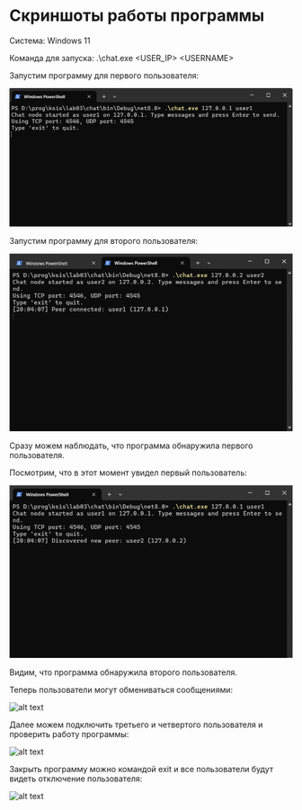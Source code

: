 # Скриншоты работы программы

Система: Windows 11

Команда для запуска:
.\chat.exe \<USER_IP> \<USERNAME>

Запустим программу для первого пользователя:

![alt text](screen1.bmp)

Запустим программу для второго пользователя:

![alt text](screen2.bmp)

Сразу можем наблюдать, что программа обнаружила первого пользователя.

Посмотрим, что в этот момент увидел первый пользователь:

![alt text](screen3.bmp)

Видим, что программа обнаружила второго пользователя.

Теперь пользователи могут обмениваться сообщениями:

![alt text](screen4.bmp)

Далее можем подключить третьего и четвертого пользователя и проверить работу программы:

![alt text](screen5.bmp)

Закрыть программу можно командой exit и все пользователи будут видеть отключение пользователя:

![alt text](screen6.bmp)
